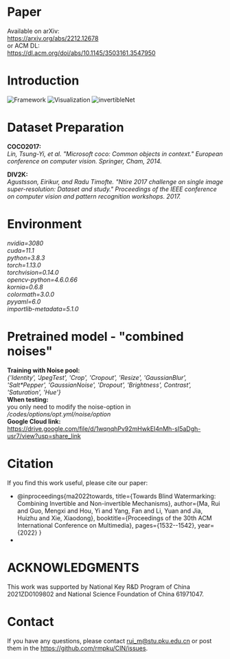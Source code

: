 # Paper

Available on arXiv:  
https://arxiv.org/abs/2212.12678  
or ACM DL:  
https://dl.acm.org/doi/abs/10.1145/3503161.3547950

# Introduction

![Framework](https://github.com/rmpku/CIN/blob/main/images/1.jpg)
![Visualization](https://github.com/rmpku/CIN/blob/main/images/2.jpg)
![invertibleNet](https://github.com/rmpku/CIN/blob/main/images/6.jpg)

# Dataset Preparation

**COCO2017:**  
_Lin, Tsung-Yi, et al. "Microsoft coco: Common objects in context." European conference on computer vision. Springer, Cham, 2014._

**DIV2K:**  
_Agustsson, Eirikur, and Radu Timofte. "Ntire 2017 challenge on single image super-resolution: Dataset and study." Proceedings of the IEEE conference on computer vision and pattern recognition workshops. 2017._

# Environment

_nvidia=3080  
cuda=11.1  
python=3.8.3  
torch=1.13.0  
torchvision=0.14.0  
opencv-python=4.6.0.66  
kornia=0.6.8  
colormath=3.0.0  
pyyaml=6.0  
importlib-metadata=5.1.0_

# Pretrained model - "combined noises"

**Training with Noise pool:**  
_{'Identity', 'JpegTest', 'Crop', 'Cropout', 'Resize', 'GaussianBlur', 'Salt\*Pepper', 'GaussianNoise', 'Dropout', 'Brightness', Contrast', 'Saturation', 'Hue'}_  
**When testing:**  
you only need to modify the noise-option in _/codes/options/opt.yml/noise/option_  
**Google Cloud link:**  
https://drive.google.com/file/d/1wqnqhPv92mHwkEI4nMh-sI5aDgh-usr7/view?usp=share_link

# Citation

If you find this work useful, please cite our paper:

- @inproceedings{ma2022towards,
  title={Towards Blind Watermarking: Combining Invertible and Non-invertible Mechanisms},
  author={Ma, Rui and Guo, Mengxi and Hou, Yi and Yang, Fan and Li, Yuan and Jia, Huizhu and Xie, Xiaodong},
  booktitle={Proceedings of the 30th ACM International Conference on Multimedia},
  pages={1532--1542},
  year={2022}
  }
-

# ACKNOWLEDGMENTS

This work was supported by National Key R&D Program of China 2021ZD0109802 and National Science Foundation of China 61971047.

# Contact

If you have any questions, please contact rui_m@stu.pku.edu.cn or post them in the https://github.com/rmpku/CIN/issues.
